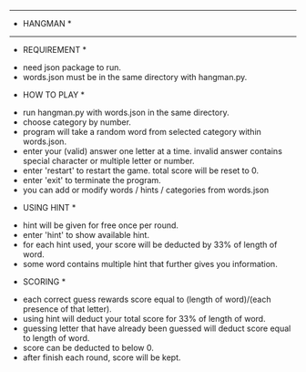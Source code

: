 ***********
* HANGMAN *
***********

* REQUIREMENT *
- need json package to run.
- words.json must be in the same directory with hangman.py.

* HOW TO PLAY *
- run hangman.py with words.json in the same directory.
- choose category by number.
- program will take a random word from selected category within words.json.
- enter your (valid) answer one letter at a time. invalid answer contains special character or multiple letter or number.
- enter 'restart' to restart the game. total score will be reset to 0.
- enter 'exit' to terminate the program.
- you can add or modify words / hints / categories from words.json

* USING HINT *
- hint will be given for free once per round.
- enter 'hint' to show available hint.
- for each hint used, your score will be deducted by 33% of length of word.
- some word contains multiple hint that further gives you information.

* SCORING *
- each correct guess rewards score equal to (length of word)/(each presence of that letter).
- using hint will deduct your total score for 33% of length of word.
- guessing letter that have already been guessed will deduct score equal to length of word.
- score can be deducted to below 0.
- after finish each round, score will be kept.
